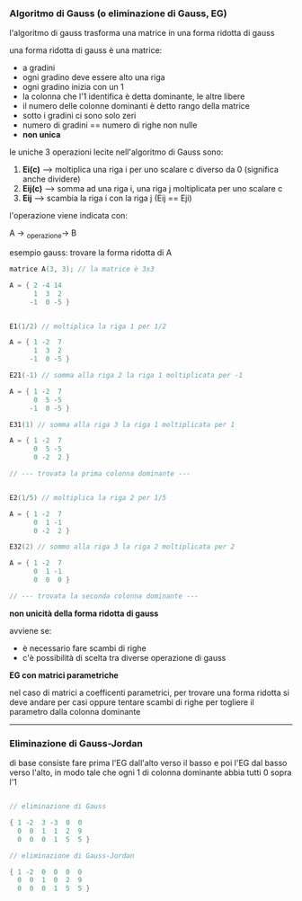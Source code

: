 ### Algoritmo di Gauss (o eliminazione di Gauss, EG)

l'algoritmo di gauss trasforma una matrice in una forma ridotta di gauss

una forma ridotta di gauss è una matrice:
* a gradini
* ogni gradino deve essere alto una riga
* ogni gradino inizia con un 1
* la colonna che l'1 identifica è detta dominante, le altre libere
* il numero delle colonne dominanti è detto rango della matrice
* sotto i gradini ci sono solo zeri 
* numero di gradini == numero di righe non nulle
* **non unica**


le uniche 3 operazioni lecite nell'algoritmo di Gauss sono:
1. **Ei(c)** --> moltiplica una riga i per uno scalare c diverso da 0 (significa anche dividere)
2. **Eij(c)** --> somma ad una riga i, una riga j moltiplicata per uno scalare c
3. **Eij** --> scambia la riga i con la riga j (Eij == Eji)

l'operazione viene indicata con:

A → <sub>operazione</sub>→ B

esempio gauss: trovare la forma ridotta di A


``` c++
matrice A(3, 3); // la matrice è 3x3

A = { 2 -4 14
      1  3  2
     -1  0 -5 }


E1(1/2) // moltiplica la riga 1 per 1/2

A = { 1 -2  7
      1  3  2
     -1  0 -5 }

E21(-1) // somma alla riga 2 la riga 1 moltiplicata per -1

A = { 1 -2  7
      0  5 -5
     -1  0 -5 }

E31(1) // somma alla riga 3 la riga 1 moltiplicata per 1

A = { 1 -2  7
      0  5 -5
      0 -2  2 }

// --- trovata la prima colonna dominante ---


E2(1/5) // moltiplica la riga 2 per 1/5

A = { 1 -2  7
      0  1 -1
      0 -2  2 }

E32(2) // sommo alla riga 3 la riga 2 moltiplicata per 2

A = { 1 -2  7
      0  1 -1
      0  0  0 }

// --- trovata la seconda colonna dominante ---
```


**non unicità della forma ridotta di gauss**

avviene se:
* è necessario fare scambi di righe
* c'è possibilità di scelta tra diverse operazione di gauss


**EG con matrici parametriche**

nel caso di matrici a coefficenti parametrici, per trovare una forma ridotta si deve andare per casi oppure tentare scambi di righe per togliere il parametro dalla colonna dominante

---

### Eliminazione di Gauss-Jordan

di base consiste fare prima l'EG dall'alto verso il basso e poi l'EG dal basso verso l'alto, in modo tale che ogni 1 di colonna dominante abbia tutti 0 sopra l'1

``` c++

// eliminazione di Gauss

{ 1 -2  3 -3  0  0
  0  0  1  1  2  9
  0  0  0  1  5  5 }

// eliminazione di Gauss-Jordan

{ 1 -2  0  0  0  0
  0  0  1  0  2  9
  0  0  0  1  5  5 }
```